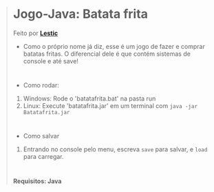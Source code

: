 > #
> # Jogo-Java: Batata frita
> Feito por **<a href="https://www.lestic.com.br/aboutme.html">Lestic</a>**
> - Como o próprio nome já diz, esse é um jogo de fazer e comprar batatas fritas. O diferencial dele é que contém sistemas de console e até save!
> #
> - Como rodar:
> 1. Windows: Rode o 'batatafrita.bat' na pasta run
> 2. Linux: Execute 'batatafrita.jar' em um terminal com `java -jar Batatafrita.jar`
> #
> - Como salvar
> 1. Entrando no console pelo menu, escreva `save` para salvar, e `load` para carregar.
>#
> **Requisitos: Java**
> #
